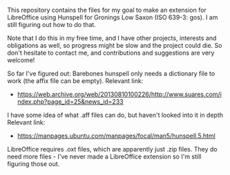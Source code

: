 This repository contains the files for my goal to make an extension for LibreOffice using Hunspell for Gronings Low Saxon (ISO 639-3: gos). I am still figuring out how to do that.

Note that I do this in my free time, and I have other projects, interests and obligations as well, so progress might be slow and the project could die. So don't hesitate to contact me, and contributions and suggestions are very welcome!

So far I've figured out:
Barebones hunspell only needs a dictionary file to work (the affix file can be empty).
Relevant link:
- https://web.archive.org/web/20130810100226/http://www.suares.com/index.php?page_id=25&news_id=233

I have some idea of what .aff files can do, but haven't looked into it in depth
Relevant link:
- https://manpages.ubuntu.com/manpages/focal/man5/hunspell.5.html

LibreOffice requires .oxt files, which are apparently just .zip files. They do need more files - I've never made a LibreOffice extension so I'm still figuring those out.
